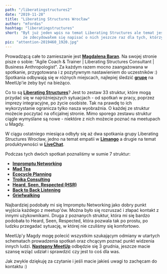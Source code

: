 ```yaml
--- 
path: "/liberatingstructures2"
date: "2019-11-28"
title: "Liberating Structures Wrocław"
author: "mfordas"
hashtag: "liberatingstructures"
short: "Był już jeden wpis na temat Liberating Structures ale temat jest na tyle ciekawy,
        że zdecydowałem się napisać o nich jeszcze raz dla tych, którzy o nich nie słyszeli."
pic: "attention-2019460_1920.jpg"
---
```


 <div>
                            <p class="w3-left w3-justify" style="width:100%;">Prowadzącą całe to zamieszanie jest
                                <a href="http://itisnotrocketscience.me/" target="_blank"><b>Magdalena Baran</b></a>. Na
                                swojej stronie
                                pisze o sobie: "Agile Coach & Trainer |
                                Liberating Structures Consultant | Business Anthropologist". Za każdym razem mocno
                                zaangażowana w spotkanie, przygotowana i z pozytywnym nastawieniem do uczestników :)
                                Spotkania odbywają się w różnych miejscach, najlepiej śledzić <a
                                    href="https://www.meetup.com/pl-PL/Liberating-Structures-Wroclaw-User-Group/"
                                    target="_blank"><b>grupę</b></a> na MeetUp'ie żeby
                                być na bieżąco.
                            </p>
                            <p class="w3-left w3-justify" style="width:100%;">
                                Co to są <a href="http://www.liberatingstructures.com/"><b>Liberating
                                        Structures</b></a>? Jest to zestaw 33 struktur,
                                które mogą przydać się w
                                najróżniejszych sytuacjach - od spotkań w pracy, poprzez imprezy integracyjne, po życie
                                osobiste. Tak na prawdę to ich wykorzystanie ogranicza tylko nasza wyobraźnia. O każdej
                                ze struktur możecie poczytać na oficjalnej stronie. Mimo sporego zestawu struktur ciągle
                                wymyślane są nowe - niektóre z nich możecie poznać na meetupach u Magdy.
                            </p>
                            <p class="w3-left w3-justify" style="width:100%;">
                                W ciągu ostatniego miesiąca odbyły się aż dwa spotkania grupy Liberating Structures
                                Wrocław, jedno na temat empatii w <a href="https://www.limango.pl/" target="_blank"><b>Limango</b></a> a
                                drugie na temat produktywności w <a href="https://www.livechat.pl/" target="_blank"><b>LiveChat</b></a>.
                            </p>
                            <p class="w3-left w3-justify" style="width:100%;">
                                <p> Podczas tych dwóch spotkań poznaliśmy w sumie 7 struktur:</p>
                                <ul>
                                    <li><a href="http://www.liberatingstructures.com/2-impromptu-networking/"
                                            target="_blank"><b>Impromptu Networking</b></a></li>
                                    <li><a href="http://www.liberatingstructures.com/mad-tea/" target="_blank"><b>Mad
                                                Tea</b></a></li>
                                    <li><a href="http://www.liberatingstructures.com/31-ecocycle-planning/"
                                            target="_blank"><b>Ecocycle Planning</b></a></li>
                                    <li><a href="http://www.liberatingstructures.com/8-troika-consulting/"
                                            target="_blank"><b>Troika Consulting</b></a></li>
                                    <li><a href="http://www.liberatingstructures.com/19-heard-seen-respected-hsr/"
                                            target="_blank"><b>Heard, Seen, Respected (HSR)</b></a></li>
                                    <li><a href="http://www.liberatingstructures.com/ls-in-development/"
                                            target="_blank"><b>Back to Back Listening</b></a></li>
                                    <li><a href="http://www.liberatingstructures.com/ls-in-development/"
                                            target="_blank"><b>Griefwalking</b></a></li>
                                </ul>
                            </p>
                            <p class="w3-left w3-justify" style="width:100%;">
                                Najbardziej podobały mi się Impromptu Networking jako dobry punkt wyjścia każdego z
                                meetup'ów. Można było się rozruszać i złapać kontakt z innymi użykownikami. Druga
                                z poznanych struktur, która mi się bardzo podobała to Heard, Seen, Respected, która
                                pozwala tak
                                po prostu, po ludzku przegadać sytuację, w której nie czuliśmy się komfortowo.
                            </p>
                            <p class="w3-left w3-justify" style="width:100%;">
                                MeetUp'y Magdy mogę polecić wszystkim szukającym odmiany w utartych schematach
                                prowadzenia spotkań oraz chcącym poznać punkt widzenia innych ludzi. <a
                                    href="https://www.meetup.com/pl-PL/Liberating-Structures-Wroclaw-User-Group/events/266461141/"
                                    taget="_blank"><b>Następny MeetUp</b></a>
                                odbędzie się 3 grudnia, jeszcze macie szansę wziąć udział i sprawdzić czy jest to coś
                                dla was.
                            </p>
                            <p class="w3-left w3-justify" style="width:100%;">
                                Jak zwykle dziękuję za czytanie i jeśli macie jakieś uwagi to zachęcam do kontaktu :)
                            </p>
                        </div>
                           